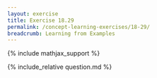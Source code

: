 ```yaml
---
layout: exercise
title: Exercise 18.29
permalink: /concept-learning-exercises/18-29/
breadcrumb: Learning from Examples
---
```


{% include mathjax_support %}

<div><i class="arrow-up loader" data-chapter="concept-learning-exercises" data-exercise="ex_29" data-rating="0"></i></div>
{% include_relative question.md %}

